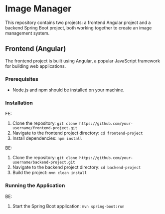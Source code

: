 # Image Manager

This repository contains two projects: a frontend Angular project and a backend Spring Boot project, both working together to create an image management system.

## Frontend (Angular)

The frontend project is built using Angular, a popular JavaScript framework for building web applications. 

### Prerequisites

- Node.js and npm should be installed on your machine.

### Installation
FE: 
1. Clone the repository: `git clone https://github.com/your-username/frontend-project.git`
2. Navigate to the frontend project directory: `cd frontend-project`
3. Install dependencies: `npm install`


BE:
1. Clone the repository: `git clone https://github.com/your-username/backend-project.git`
2. Navigate to the backend project directory: `cd backend-project`
3. Build the project: `mvn clean install`

### Running the Application
BE:
1. Start the Spring Boot application: `mvn spring-boot:run`


